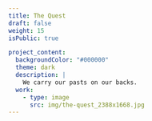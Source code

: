 ```yaml
---
title: The Quest
draft: false
weight: 15
isPublic: true

project_content:
  backgroundColor: "#000000"
  theme: dark
  description: |
    We carry our pasts on our backs.
  work:
    - type: image
      src: img/the-quest_2388x1668.jpg
---
```

